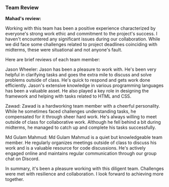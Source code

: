 ### Team Review

**Mahad's review:**

Working with this team has been a positive experience characterized by everyone's strong work ethic and commitment to the project's success. I haven't encountered any significant issues during our collaboration. While we did face some challenges related to project deadlines coinciding with midterms, these were situational and not anyone's fault.

Here are brief reviews of each team member:

Jason Wheeler:
Jason has been a pleasure to work with. He's been very helpful in clarifying tasks and goes the extra mile to discuss and solve problems outside of class. He's quick to respond and gets work done efficiently. Jason's extensive knowledge in various programming languages has been a valuable asset. He also played a key role in designing the framework and helping with tasks related to HTML and CSS.

Zawad:
Zawad is a hardworking team member with a cheerful personality. While he sometimes faced challenges understanding tasks, he compensated for it through sheer hard work. He's always willing to meet outside of class for collaborative work. Although he fell behind a bit during midterms, he managed to catch up and complete his tasks successfully.

Md Gulam Mahmud:
Md Gulam Mahmud is a quiet but knowledgeable team member. He regularly organizes meetings outside of class to discuss his work and is a valuable resource for code discussions. He's actively engaged online and maintains regular communication through our group chat on Discord.

In summary, it's been a pleasure working with this diligent team. Challenges were met with resilience and collaboration. I look forward to achieving more together.